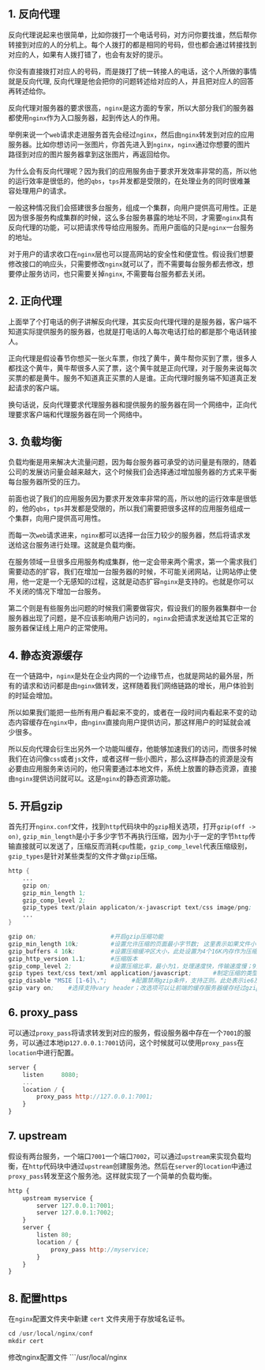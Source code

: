 ## 1. 反向代理

反向代理说起来也很简单，比如你拨打一个电话号码，对方问你要找谁，然后帮你转接到对应的人的分机上。每个人拨打的都是相同的号码，但也都会通过转接找到对应的人，如果有人拨打错了，也会有友好的提示。

你没有直接拨打对应人的号码，而是拨打了统一转接人的电话，这个人所做的事情就是反向代理, 反向代理是他会把你的问题转述给对应的人，并且把对应人的回答再转述给你。

反向代理对服务器的要求很高，```nginx```是这方面的专家，所以大部分我们的服务器都使用```nginx```作为入口服务器，起到传达人的作用。

举例来说一个```web```请求走进服务首先会经过```nginx```，然后由```nginx```转发到对应的应用服务器。比如你想访问一张图片，你首先进入到```nginx```，```nginx```通过你想要的图片路径到对应的图片服务器拿到这张图片，再返回给你。

为什么会有反向代理呢？因为我们的应用服务由于要求开发效率非常的高，所以他的运行效率是很低的，他的```qbs```，```tps```并发都是受限的，在处理业务的同时很难兼容处理用户的请求。

一般这种情况我们会搭建很多台服务，组成一个集群，向用户提供高可用性。正是因为很多服务构成集群的时候，这么多台服务暴露的地址不同，才需要```nginx```具有反向代理的功能，可以把请求传导给应用服务。而用户面临的只是```nginx```一台服务的地址。

对于用户的请求收口在```nginx```层也可以提高网站的安全性和便宜性。假设我们想要修改接口的响应头，只需要修改```nginx```就可以了，而不需要每台服务都去修改，想要停止服务访问，也只需要关掉```nginx```, 不需要每台服务都去关闭。

## 2. 正向代理

上面举了个打电话的例子讲解反向代理，其实反向代理代理的是服务器，客户端不知道实际提供服务的服务器，也就是打电话的人每次电话打给的都是那个电话转接人。

正向代理是假设春节你想买一张火车票，你找了黄牛，黄牛帮你买到了票，很多人都找这个黄牛，黄牛帮很多人买了票，这个黄牛就是正向代理，对于服务来说每次买票的都是黄牛。服务不知道真正买票的人是谁。正向代理时服务端不知道真正发起请求的客户端。

换句话说，反向代理要求代理服务器和提供服务的服务器在同一个网络中，正向代理要求客户端和代理服务器在同一个网络中。

## 3. 负载均衡

负载均衡是用来解决大流量问题，因为每台服务器可承受的访问量是有限的，随着公司的发展访问量会越来越大，这个时候我们会选择通过增加服务器的方式来平衡每台服务器所受的压力。

前面也说了我们的应用服务因为要求开发效率非常的高，所以他的运行效率是很低的，他的```qbs```，```tps```并发都是受限的，所以我们需要把很多这样的应用服务组成一个集群，向用户提供高可用性。

而每一次```web```请求进来，```nginx```都可以选择一台压力较少的服务器，然后将请求发送给这台服务进行处理。这就是负载均衡。

在服务领域一旦很多应用服务构成集群，他一定会带来两个需求，第一个需求我们需要动态的扩容，我们在增加一台服务器的时候，不可能关闭网站，让网站停止使用，他一定是一个无感知的过程，这就是动态扩容```nginx```是支持的。也就是你可以不关闭的情况下增加一台服务。

第二个则是有些服务出问题的时候我们需要做容灾，假设我们的服务器集群中一台服务器出现了问题，是不应该影响用户访问的，```nginx```会把请求发送给其它正常的服务器保证线上用户的正常使用。

## 4. 静态资源缓存

在一个链路中，```nginx```是处在企业内网的一个边缘节点，也就是网站的最外层，所有的请求和访问都是由```nginx```做转发，这样随着我们网络链路的增长，用户体验到的时延会增加。

所以如果我们能把一些所有用户看起来不变的，或者在一段时间内看起来不变的动态内容缓存在```nginx```中，由```nginx```直接向用户提供访问，那这样用户的时延就会减少很多。

所以反向代理会衍生出另外一个功能叫缓存，他能够加速我们的访问，而很多时候我们在访问像```css```或者```js```文件，或者这样一些小图片，那么这样静态的资源是没有必要由应用服务来访问的，他只需要通过本地文件，系统上放置的静态资源，直接由```nginx```提供访问就可以。这是```nginx```的静态资源功能。

## 5. 开启gzip

首先打开```nginx.conf```文件，找到```http```代码块中的```gzip```相关选项，打开```gzip(off -> on)```, ```gzip_min_length```是小于多少字节不再执行压缩，因为小于一定的字节```http```传输直接就可以发送了，压缩反而消耗```cpu```性能，```gzip_comp_level```代表压缩级别，```gzip_types```是针对某些类型的文件才做```gzip```压缩。

```s
http {
    ...
    gzip on;
    gzip_min_length 1;
    gzip_comp_level 2;
    gzip_types text/plain applicaton/x-javascript text/css image/png;
    ...
}
```

```s
gzip on;                     #开启gzip压缩功能
gzip_min_length 10k;         #设置允许压缩的页面最小字节数; 这里表示如果文件小于10个字节，就不用压缩，因为没有意义，本来就很小.
gzip_buffers 4 16k;          #设置压缩缓冲区大小，此处设置为4个16K内存作为压缩结果流缓存
gzip_http_version 1.1;       #压缩版本
gzip_comp_level 2;           #设置压缩比率，最小为1，处理速度快，传输速度慢；9为最大压缩比，处理速度慢，传输速度快; 这里表示压缩级别，可以是0到9中的任一个，级别越高，压缩就越小，节省了带宽资源，但同时也消耗CPU资源，所以一般折中为6
gzip types text/css text/xml application/javascript;      #制定压缩的类型,线上配置时尽可能配置多的压缩类型!
gzip_disable "MSIE [1-6]\.";       #配置禁用gzip条件，支持正则。此处表示ie6及以下不启用gzip（因为ie低版本不支持）
gzip vary on;    #选择支持vary header；改选项可以让前端的缓存服务器缓存经过gzip压缩的页面; 这个可以不写，表示在传送数据时，给客户端说明我使用了gzip压缩
```

## 6. proxy_pass

可以通过```proxy_pass```将请求转发到对应的服务，假设服务器中存在一个```7001```的服务，可以通过本地ip```127.0.0.1:7001```访问，这个时候就可以使用```proxy_pass```在```location```中进行配置。

```js
server {
    listen     8080;
    ...
    location / {
        proxy_pass http://127.0.0.1:7001;
    }
}
```

## 7. upstream

假设有两台服务，一个端口```7001```一个端口```7002```，可以通过```upstream```来实现负载均衡，在```http```代码块中通过```upstream```创建服务池。然后在```server```的```location```中通过```proxy_pass```转发至这个服务池。这样就实现了一个简单的负载均衡。

```js
http {
    upstream myservice {
        server 127.0.0.1:7001;
        server 127.0.0.1:7002;
    }
    server {
        listen 80;
        location / {
            proxy_pass http://myservice;
        }
    }
}

```

## 8. 配置https

在````nginx````配置文件夹中新建 ```cert``` 文件夹用于存放域名证书。

```s
cd /usr/local/nginx/conf
mkdir cert
```
修改nginx配置文件 ```/usr/local/nginx